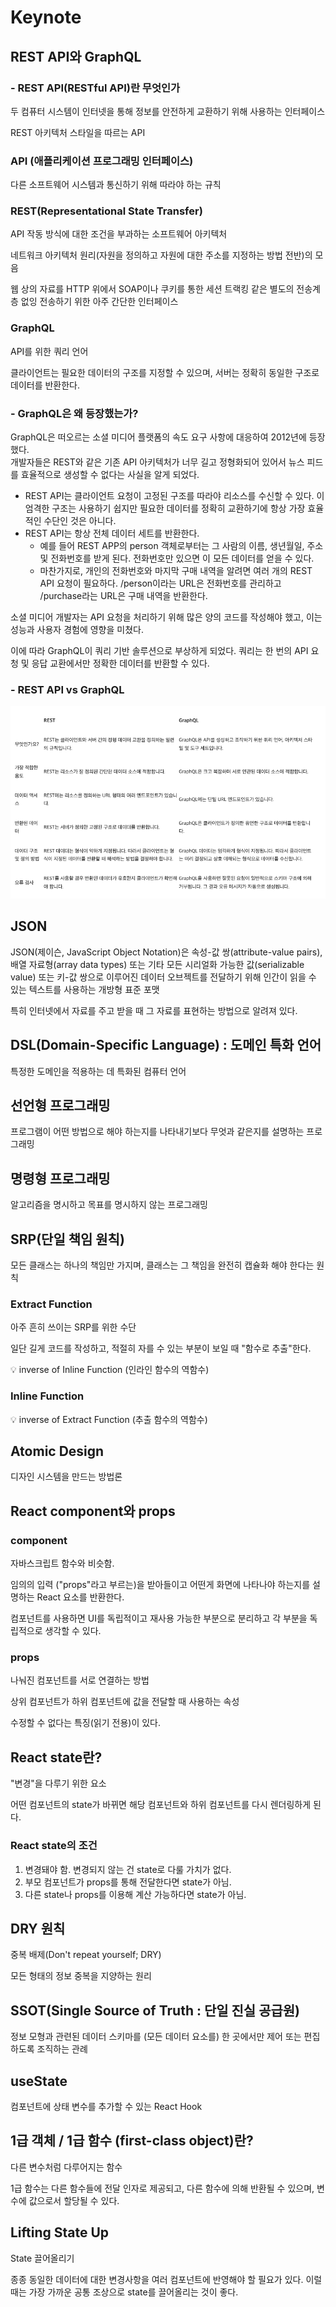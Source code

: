 # Keynote

## REST API와 GraphQL

### - REST API(RESTful API)란 무엇인가

두 컴퓨터 시스템이 인터넷을 통해 정보를 안전하게 교환하기 위해 사용하는 인터페이스  

REST 아키텍처 스타일을 따르는 API

### API (애플리케이션 프로그래밍 인터페이스)

다른 소프트웨어 시스템과 통신하기 위해 따라야 하는 규칙

### REST(Representational State Transfer)

API 작동 방식에 대한 조건을 부과하는 소프트웨어 아키텍처

네트워크 아키텍처 원리(자원을 정의하고 자원에 대한 주소를 지정하는 방법 전반)의 모음

웹 상의 자료를 HTTP 위에서 SOAP이나 쿠키를 통한 세션 트랙킹 같은 별도의 전송계층 없잉 전송하기 위한 아주 간단한 인터페이스

### GraphQL

API를 위한 쿼리 언어

클라이언트는 필요한 데이터의 구조를 지정할 수 있으며, 서버는 정확히 동일한 구조로 데이터를 반환한다.

### - GraphQL은 왜 등장했는가?

GraphQL은 떠오르는 소셜 미디어 플랫폼의 속도 요구 사항에 대응하여 2012년에 등장했다.  
개발자들은 REST와 같은 기존 API 아키텍처가 너무 길고 정형화되어 있어서 뉴스 피드를 효율적으로 생성할 수 없다는 사실을 알게 되었다.

- REST API는 클라이언트 요청이 고정된 구조를 따라야 리소스를 수신할 수 있다. 이 엄격한 구조는 사용하기 쉽지만 필요한 데이터를 정확히 교환하기에 항상 가장 효율적인 수단인 것은 아니다.
- REST API는 항상 전체 데이터 세트를 반환한다.
  - 예를 들어 REST APP의 person 객체로부터는 그 사람의 이름, 생년월일, 주소 및 전화번호를 받게 된다. 전화번호만 있으면 이 모든 데이터를 얻을 수 있다.
  - 마찬가지로, 개인의 전화번호와 마지막 구매 내역을 알려면 여러 개의 REST API 요청이 필요하다. /person이라는 URL은 전화번호를 관리하고 /purchase라는 URL은 구매 내역을 반환한다.

소셜 미디어 개발자는 API 요청을 처리하기 위해 많은 양의 코드를 작성해야 했고, 이는 성능과 사용자 경험에 영향을 미쳤다.

이에 따라 GraphQL이 쿼리 기반 솔루션으로 부상하게 되었다. 쿼리는 한 번의 API 요청 및 응답 교환에서만 정확한 데이터를 반환할 수 있다.

### - REST API vs GraphQL

![ ](../week3/images/difference.png)

## JSON

JSON(제이슨, JavaScript Object Notation)은 속성-값 쌍(attribute-value pairs), 배열 자료형(array data types) 또는 기타 모든 시리얼화 가능한 값(serializable value) 또는 키-값 쌍으로 이루어진 데이터 오브젝트를 전달하기 위해 인간이 읽을 수 있는 텍스트를 사용하는 개방형 표준 포맷

 특히 인터넷에서 자료를 주고 받을 때 그 자료를 표현하는 방법으로 알려져 있다.

## DSL(Domain-Specific Language) : 도메인 특화 언어

특정한 도메인을 적용하는 데 특화된 컴퓨터 언어

## 선언형 프로그래밍

프로그램이 어떤 방법으로 해야 하는지를 나타내기보다 무엇과 같은지를 설명하는 프로그래밍

## 명령형 프로그래밍

알고리즘을 명시하고 목표를 명시하지 않는 프로그래밍

## SRP(단일 책임 원칙)

모든 클래스는 하나의 책임만 가지며, 클래스는 그 책임을 완전히 캡슐화 해야 한다는 원칙

### Extract Function

아주 흔히 쓰이는 SRP를 위한 수단

일단 길게 코드를 작성하고, 적절히 자를 수 있는 부분이 보일 때 "함수로 추출"한다.

💡 inverse of Inline Function (인라인 함수의 역함수)

### Inline Function

💡 inverse of Extract Function (추출 함수의 역함수)

## Atomic Design

디자인 시스템을 만드는 방법론

## React component와 props

### component

자바스크립트 함수와 비슷함.

임의의 입력 ("props"라고 부르는)을 받아들이고 어떤게 화면에 나타나야 하는지를 설명하는 React 요소를 반환한다.

컴포넌트를 사용하면 UI를 독립적이고 재사용 가능한 부분으로 분리하고 각 부분을 독립적으로 생각할 수 있다.

### props

나눠진 컴포넌트를 서로 연결하는 방법

상위 컴포넌트가 하위 컴포넌트에 값을 전달할 때 사용하는 속성

수정할 수 없다는 특징(읽기 전용)이 있다.

## React state란?

"변경"을 다루기 위한 요소

어떤 컴포넌트의 state가 바뀌면 해당 컴포넌트와 하위 컴포넌트를 다시 렌더링하게 된다.

### React state의 조건

1. 변경돼야 함. 변경되지 않는 건 state로 다룰 가치가 없다.
2. 부모 컴포넌트가 props를 통해 전달한다면 state가 아님.
3. 다른 state나 props를 이용해 계산 가능하다면 state가 아님.

## DRY 원칙

중복 배제(Don't repeat yourself; DRY)

모든 형태의 정보 중복을 지양하는 원리

## SSOT(Single Source of Truth : 단일 진실 공급원)

정보 모형과 관련된 데이터 스키마를 (모든 데이터 요소를) 한 곳에서만 제어 또는 편집하도록 조직하는 관례

## useState

컴포넌트에 상태 변수를 추가할 수 있는 React Hook

## 1급 객체 / 1급 함수 (first-class object)란?

다른 변수처럼 다루어지는 함수

1급 함수는 다른 함수들에 전달 인자로 제공되고, 다른 함수에 의해 반환될 수 있으며, 변수에 값으로서 할당될 수 있다.

## Lifting State Up

State 끌어올리기

종종 동일한 데이터에 대한 변경사항을 여러 컴포넌트에 반영해야 할 필요가 있다. 이럴 때는 가장 가까운 공통 조상으로 state를 끌어올리는 것이 좋다.
